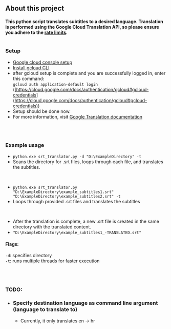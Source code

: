 ## About this project
#### This python script translates subtitles to a desired language. Translation is performed using the Google Cloud Translation API, so please ensure you adhere to the [rate limits](https://cloud.google.com/translate/quotas).

#

### Setup
- [Google cloud console setup](https://cloud.google.com/translate/docs/setup)
- [Install gcloud CLI](https://cloud.google.com/translate/docs/authentication)
- after gcloud setup is complete and you are successfully logged in, enter this command: <br>
`gcloud auth application-default login`
([https://cloud.google.com/docs/authentication/gcloud#gcloud-credentials](https://cloud.google.com/docs/authentication/gcloud#gcloud-credentials))
- Setup should be done now.
- For more information, visit [Google Translation documentation](https://cloud.google.com/translate/docs)
<br>

#

### Example usage
- `python.exe srt_translator.py -d "D:\ExampleDirectory" -t`
- Scans the directory for .srt files, loops through each file, and translates the subtitles.

<br>

- `python.exe srt_translator.py "D:\ExampleDirectory\example_subtitles1.srt" "D:\ExampleDirectory\example_subtitles2.srt" -t`
- Loops through provided .srt files and translates the subtitles

<br>

- After the translation is complete, a new .srt file is created in the same directory with the translated content.
- `"D:\ExampleDirectory\example_subtitles1_-TRANSLATED.srt"` 


#### Flags:
`-d`: specifies directory <br>
`-t`: runs multiple threads for faster execution

<br>

#

### TODO:
- ### Specify destination language as command line argument (language to translate to)
    - Currently, it only translates en -> hr

